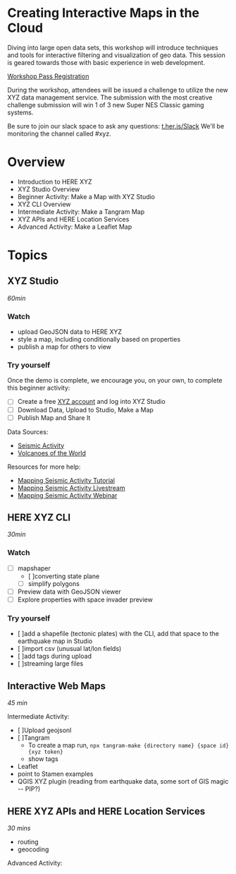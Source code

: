 
# Creating Interactive Maps in the Cloud

Diving into large open data sets, this workshop will introduce techniques and
tools for interactive filtering and visualization of geo data. This session is
geared towards those with basic experience in web development.

[Workshop Pass Registration](https://ti.to/foss4g-na-2019/foss4g-na-2019-san-diego/with/fawgwk87gpu)

During the workshop, attendees will be issued a challenge to utilize the new
XYZ data management service. The submission with the most creative challenge
submission will win 1 of 3 new Super NES Classic gaming systems.

Be sure to join our slack space to ask any questions: [t.her.is/Slack](t.her.is/Slack)
We'll be monitoring the channel called #xyz.

# Overview

- Introduction to HERE XYZ
- XYZ Studio Overview
- Beginner Activity: Make a Map with XYZ Studio
- XYZ CLI Overview
- Intermediate Activity: Make a Tangram Map
- XYZ APIs and HERE Location Services
- Advanced Activity: Make a Leaflet Map

# Topics

## XYZ Studio

*60min*

### Watch

- upload GeoJSON data to HERE XYZ
- style a map, including conditionally based on properties
- publish a map for others to view

### Try yourself

Once the demo is complete, we encourage you, on your own, to complete this beginner activity:

- [ ] Create a free [XYZ account](https://xyz.here.com) and log into XYZ Studio
- [ ] Download Data, Upload to Studio, Make a Map
- [ ] Publish Map and Share It

Data Sources:

- [Seismic Activity](https://earthquake.usgs.gov/earthquakes/feed/v1.0/geojson.php)
- [Volcanoes of the World](https://earthworks.stanford.edu/catalog/harvard-glb-volc)

Resources for more help:

- [Mapping Seismic Activity Tutorial](https://codelabs.here.xyz/tutorial/05-Mapping-Seismic-Activity#0)
- [Mapping Seismic Activity Livestream](https://www.twitch.tv/videos/408122281)
- [Mapping Seismic Activity Webinar](https://youtu.be/KUwLu1Wnlis)

## HERE XYZ CLI

*30min*

### Watch

- [ ] mapshaper
  - [ ]converting state plane
  - [ ] simplify polygons
- [ ] Preview data with GeoJSON viewer
- [ ] Explore properties with space invader preview

### Try yourself

- [ ]add a shapefile (tectonic plates) with the CLI, add that space to the earthquake map in Studio
- [ ]import csv (unusual lat/lon fields)
- [ ]add tags during upload
- [ ]streaming large files

## Interactive Web Maps

*45 min*

Intermediate Activity:

- [ ]Upload geojsonl
- [ ]Tangram
  - To create a map run, `npx tangram-make {directory name} {space id} {xyz token}`
  - show tags
- Leaflet
- point to Stamen examples
- QGIS XYZ plugin (reading from earthquake data, some sort of GIS magic -- PIP?)

## HERE XYZ APIs and HERE Location Services

*30 mins*

- routing
- geocoding

Advanced Activity:
